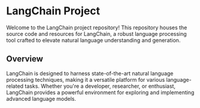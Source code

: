 # LangChain Project

Welcome to the LangChain project repository! This repository houses the source code and resources for LangChain, a robust language processing tool crafted to elevate natural language understanding and generation.

## Overview

LangChain is designed to harness state-of-the-art natural language processing techniques, making it a versatile platform for various language-related tasks. Whether you're a developer, researcher, or enthusiast, LangChain provides a powerful environment for exploring and implementing advanced language models.
